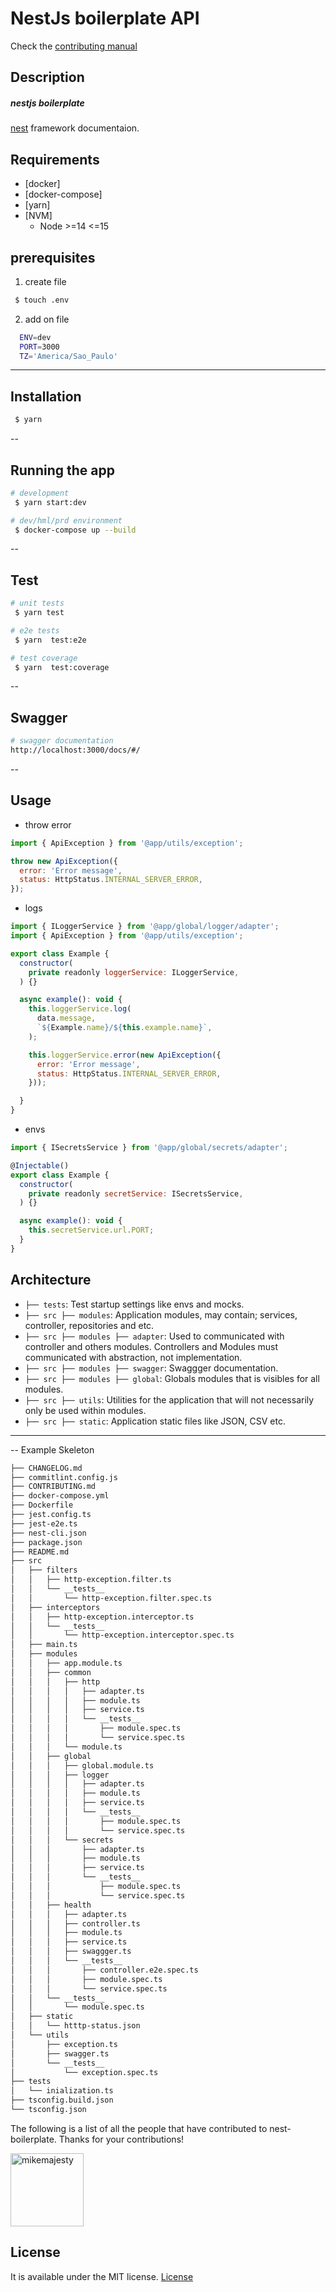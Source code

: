 # NestJs boilerplate API

Check the [contributing manual](./CONTRIBUTING.md)

## Description

##### nestjs boilerplate

[nest](https://docs.nestjs.com/) framework documentaion.


## Requirements

- [docker]
- [docker-compose]
- [yarn]
- [NVM]
  - Node >=14 <=15


## prerequisites

1. create file

```bash
 $ touch .env
```

2. add on file

```bash
  ENV=dev
  PORT=3000
  TZ='America/Sao_Paulo'
```

---

## Installation

```bash
 $ yarn
```

--

## Running the app

```bash
# development 
 $ yarn start:dev
```


```bash
# dev/hml/prd environment
 $ docker-compose up --build
```

-- 

## Test

```bash
# unit tests
 $ yarn test

# e2e tests
 $ yarn  test:e2e

# test coverage
 $ yarn  test:coverage
```

--

## Swagger

```bash
# swagger documentation
http://localhost:3000/docs/#/

```

--

## Usage

- throw error

```js
import { ApiException } from '@app/utils/exception';

throw new ApiException({
  error: 'Error message',
  status: HttpStatus.INTERNAL_SERVER_ERROR,
});
```

- logs

```js
import { ILoggerService } from '@app/global/logger/adapter';
import { ApiException } from '@app/utils/exception';

export class Example {
  constructor(
    private readonly loggerService: ILoggerService,
  ) {}

  async example(): void {
    this.loggerService.log(
      data.message,
      `${Example.name}/${this.example.name}`,
    );

    this.loggerService.error(new ApiException({
      error: 'Error message',
      status: HttpStatus.INTERNAL_SERVER_ERROR,
    }));

  }
}

```

- envs

```js
import { ISecretsService } from '@app/global/secrets/adapter';

@Injectable()
export class Example {
  constructor(
    private readonly secretService: ISecretsService,
  ) {}

  async example(): void {
    this.secretService.url.PORT;
  }
}
```

## Architecture

- `├── tests`: Test startup settings like envs and mocks.
- `├── src ├── modules`: Application modules, may contain; services, controller, repositories and etc.
- `├── src ├── modules ├── adapter`: Used to communicated with controller and others modules. Controllers and Modules must communicated with abstraction, not implementation.
- `├── src ├── modules ├── swagger`: Swaggger documentation.
- `├── src ├── modules ├── global`: Globals modules that is visibles for all modules.
- `├── src ├── utils`: Utilities for the application that will not necessarily only be used within modules.
- `├── src ├── static`: Application static files like JSON, CSV etc.

---

-- Example Skeleton

```bash
├── CHANGELOG.md
├── commitlint.config.js
├── CONTRIBUTING.md
├── docker-compose.yml
├── Dockerfile
├── jest.config.ts
├── jest-e2e.ts
├── nest-cli.json
├── package.json
├── README.md
├── src
│   ├── filters
│   │   ├── http-exception.filter.ts
│   │   └── __tests__
│   │       └── http-exception.filter.spec.ts
│   ├── interceptors
│   │   ├── http-exception.interceptor.ts
│   │   └── __tests__
│   │       └── http-exception.interceptor.spec.ts
│   ├── main.ts
│   ├── modules
│   │   ├── app.module.ts
│   │   ├── common
│   │   │   ├── http
│   │   │   │   ├── adapter.ts
│   │   │   │   ├── module.ts
│   │   │   │   ├── service.ts
│   │   │   │   └── __tests__
│   │   │   │       ├── module.spec.ts
│   │   │   │       └── service.spec.ts
│   │   │   └── module.ts
│   │   ├── global
│   │   │   ├── global.module.ts
│   │   │   ├── logger
│   │   │   │   ├── adapter.ts
│   │   │   │   ├── module.ts
│   │   │   │   ├── service.ts
│   │   │   │   └── __tests__
│   │   │   │       ├── module.spec.ts
│   │   │   │       └── service.spec.ts
│   │   │   └── secrets
│   │   │       ├── adapter.ts
│   │   │       ├── module.ts
│   │   │       ├── service.ts
│   │   │       └── __tests__
│   │   │           ├── module.spec.ts
│   │   │           └── service.spec.ts
│   │   ├── health
│   │   │   ├── adapter.ts
│   │   │   ├── controller.ts
│   │   │   ├── module.ts
│   │   │   ├── service.ts
│   │   │   ├── swaggger.ts
│   │   │   └── __tests__
│   │   │       ├── controller.e2e.spec.ts
│   │   │       ├── module.spec.ts
│   │   │       └── service.spec.ts
│   │   └── __tests__
│   │       └── module.spec.ts
│   ├── static
│   │   └── htttp-status.json
│   └── utils
│       ├── exception.ts
│       ├── swagger.ts
│       └── __tests__
│           └── exception.spec.ts
├── tests
│   └── inialization.ts
├── tsconfig.build.json
└── tsconfig.json

```

The following is a list of all the people that have contributed to nest-boilerplate. Thanks for your contributions!

[<img alt="mikemajesty" src="https://avatars1.githubusercontent.com/u/11630212?s=460&v=4&s=117" width="117">](https://github.com/mikemajesty)

## License

It is available under the MIT license.
[License](https://opensource.org/licenses/mit-license.php)

